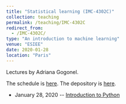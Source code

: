 ```yaml
---
title: "Statistical learning (IMC-4302C)"
collection: teaching
permalink: /teaching/IMC-4302C
redirect_from: 
  - /IMC-4302C/
type: "An introduction to machine learning"
venue: "ESIEE"
date: 2020-01-28
location: "Paris"
---
```


Lectures by Adriana Gogonel.

The schedule is [here](https://calendar.google.com/calendar/embed?src=kevin.zagalo%40esiee.fr&ctz=Europe%2FParis). The depository is [here](https://www.dropbox.com/request/NvPFQmu9SBrX6EHzX1dk?oref=e).

- January 28, 2020 -- [Introduction to Python](https://kevinzagalo.github.io/files/IMC-4302C/Lab0/Lab0.pdf)
